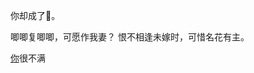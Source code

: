 你却成了🐔。

唧唧复唧唧，可愿作我妻？
恨不相逢未嫁时，可惜名花有主。

[你](create-your-own-adventure/Chinese/youBecomeGay/gayWannaFly/gayWannaFly.md)很不满
